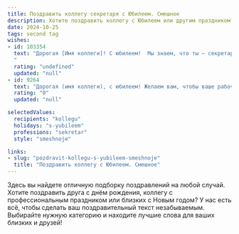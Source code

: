 ```yaml
---
title: Поздравить коллегу секретаря с Юбилеем. Смешное
description: Хотите поздравить коллегу с Юбилеем или другим праздником? Наш ИИ создаст незабываемое поздравление, а вы обязательно выделитесь среди других.  
date: 2024-10-25
tags: second tag
wishes:
- id: 103354
  text: "Дорогая [Имя коллеги]! С юбилеем!  Мы знаем, что ты — секретарь от Бога (или от самой эффективной системы администрирования!),  умеешь одновременно жонглировать документами, звонками и желаниями всего офиса, при этом сохраняя  ангельское терпение и  лучезарную улыбку.  Пусть твой юбилей будет таким же ярким и незабываемым, как твой профессионализм, а  календарь на следующий год забит только приятными событиями!  За твоё здоровье и  за то, чтобы  папки сами собой  складывались в алфавитном порядке!
  "
  rating: "undefined"
  updated: "null"
- id: 9264
  text: "Дорогая (имя коллеги), с юбилеем! Желаем вам, чтобы ваше рабочее место всегда было наполнено звонками от важных людей, чтобы ваш телефон разрывался от сообщений с благодарностями за вашу работу, а ваш компьютер зависал только от наплыва комплиментов! Пусть ваши деловые контакты станут вашими преданными друзьями, а шеф всегда будет лоялен и щедр. Пусть ваш ежедневник будет расписан встречами с успешными и интересными людьми, а все ваши задачи будут решаться со скоростью света. Мы гордимся тем, что работаем с таким замечательным секретарем, как вы!"
  rating: "0"
  updated: "null"

selectedValues:
  recipients: "kollegu"
  holidays: "s-yubileem"
  professions: "sekretar"
  style: "smeshnoje"

links:
- slug: "pozdravit-kollegu-s-yubileem-smeshnoje"
  title: "Поздравить коллегу с Юбилеем. Смешное"
---
```


Здесь вы найдете отличную подборку поздравлений на любой случай. 
Хотите поздравить друга с днём рождения, коллегу с профессиональным праздником или близких с Новым годом? У нас есть всё, чтобы сделать ваш поздравительный текст незабываемым. Выбирайте нужную категорию и находите лучшие слова для ваших близких и друзей!
